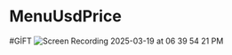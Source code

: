 # MenuUsdPrice

#GİFT
![Screen Recording 2025-03-19 at 06 39 54 21 PM](https://github.com/user-attachments/assets/5600ef54-5930-4cff-841a-8b895c90f130)
